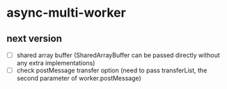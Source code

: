 # async-multi-worker

## next version

- [ ] shared array buffer (SharedArrayBuffer can be passed directly without any extra implementations)
- [ ] check postMessage transfer option (need to pass transferList, the second parameter of worker.postMessage)
